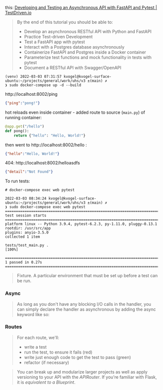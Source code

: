 
this: [Developing and Testing an Asynchronous API with FastAPI and Pytest | TestDriven.io ](https://testdriven.io/blog/fastapi-crud/)

>By the end of this tutorial you should be able to:
>* Develop an asynchronous RESTful API with Python and FastAPI
>* Practice Test-driven Development
>* Test a FastAPI app with pytest
>* Interact with a Postgres database asynchronously
>* Containerize FastAPI and Postgres inside a Docker container
>* Parameterize test functions and mock functionality in tests with pytest
>* Document a RESTful API with Swagger/OpenAPI


```
(venv) 2022-03-03 07:31:57 kvogel@kvogel-surface-ubuntu:~/projects/general/work/uhs/v3 ±(main) ✗
❯ sudo docker-compose up -d --build
```

http://localhost:8002/ping
```json
{"ping":"pong!"}
```



hot reloads even inside container - added route to source (`main.py`) of running container:
```py
@app.get("/hello")
def pong():
    return {"hello": "Hello, World!"}
```
then went to http://localhost:8002/hello :
```json
{"hello":"Hello, World!"}
```
404: http://localhost:8002/helloasdfs
```json
{"detail":"Not Found"}
```

To run tests:
```
# docker-compose exec web pytest
```

```
2022-03-03 08:34:24 kvogel@kvogel-surface-ubuntu:~/projects/general/work/uhs/v3 ±(main) ✗
❯ sudo docker-compose exec web pytest
================================================================================ test session starts =================================================================================
platform linux -- Python 3.9.4, pytest-6.2.3, py-1.11.0, pluggy-0.13.1
rootdir: /usr/src/app
plugins: anyio-3.5.0
collected 1 item

tests/test_main.py .                                                                                                                                                           [100%]

================================================================================= 1 passed in 0.27s ==================================================================================
```

>Fixture. A particular environment that must be set up before a test can be run.

### Async

>As long as you don't have any blocking I/O calls in the handler, you can simply declare the handler as asynchronous by adding the async keyword like so:


### Routes

>For each route, we'll:
>* write a test
>* run the test, to ensure it fails (red)
>* write just enough code to get the test to pass (green)
>* refactor (if necessary)

>You can break up and modularize larger projects as well as apply versioning to your API with the *APIRouter*.
>If you're familiar with Flask, it is *equivalent to a Blueprint*.

